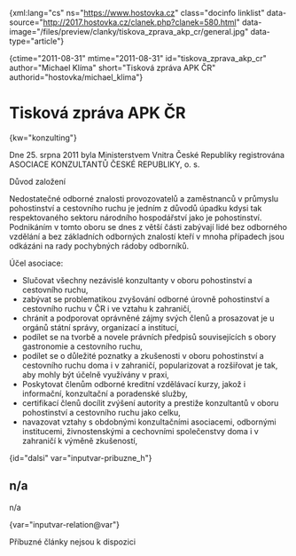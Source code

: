 
{xml:lang="cs" ns="https://www.hostovka.cz" class="docinfo linklist" data-source="http://2017.hostovka.cz/clanek.php?clanek=580.html" data-image="/files/preview/clanky/tiskova\_zprava\_akp_cr/general.jpg" data-type="article"}

{ctime="2011-08-31" mtime="2011-08-31" id="tiskova\_zprava\_akp\_cr" author="Michael Klíma" short="Tisková zpráva APK ČR" authorid="hostovka/michael\_klima"}

# Tisková zpráva APK ČR

<!-- generated attribute kw by user_updatekw.sh on 2020-07-05, do not edit -->

{kw="konzulting"}

Dne 25. srpna 2011 byla Ministerstvem Vnitra České Republiky registrována ASOCIACE KONZULTANTŮ ČESKÉ REPUBLIKY, o. s.

Důvod založení

Nedostatečné odborné znalosti provozovatelů a zaměstnanců v průmyslu pohostinství a cestovního ruchu je jedním z důvodů úpadku kdysi tak respektovaného sektoru národního hospodářství jako je pohostinství. Podnikáním v tomto oboru se dnes z větší části zabývají lidé bez odborného vzdělání a bez základních odborných znalostí kteří v mnoha případech jsou odkázáni na rady pochybných rádoby odborníků.

Účel asociace:

  * Slučovat všechny nezávislé konzultanty v oboru pohostinství a cestovního ruchu,
  * zabývat se problematikou zvyšování odborné úrovně pohostinství a cestovního ruchu v ČR i ve vztahu k zahraničí,
  * chránit a podporovat oprávněné zájmy svých členů a prosazovat je u orgánů státní správy, organizací a institucí,
  * podílet se na tvorbě a novele právních předpisů souvisejících s obory gastronomie a cestovního ruchu,
  * podílet se o důležité poznatky a zkušenosti v oboru pohostinství a cestovního ruchu doma i v zahraničí, popularizovat a rozšiřovat je tak, aby mohly být účelně využívány v praxi,
  * Poskytovat členům odborné kreditní vzdělávací kurzy, jakož i informační, konzultační a poradenské služby,
  * certifikací členů docílit zvýšení autority a prestiže konzultantů v oboru pohostinství a cestovního ruchu jako celku,
  * navazovat vztahy s obdobnými konzultačními asociacemi, odbornými institucemi, živnostenskými a cechovními společenstvy doma i v zahraničí k výměně zkušeností,

{id="dalsi" var="inputvar-pribuzne_h"}

## n/a

n/a

{var="inputvar-relation@var"}

Příbuzné články nejsou k dispozici

